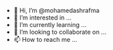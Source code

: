 - 👋 Hi, I’m @mohamedashrafma
- 👀 I’m interested in ...
- 🌱 I’m currently learning ...
- 💞️ I’m looking to collaborate on ...
- 📫 How to reach me ...

<!---
mohamedashrafma/mohamedashrafma is a ✨ special ✨ repository because its `README.md` (this file) appears on your GitHub profile.
You can click the Preview link to take a look at your changes.
--->
